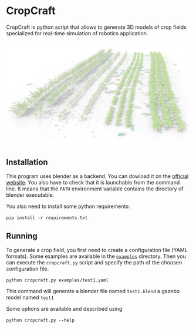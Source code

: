 # CropCraft

CropCraft is python script that allows to generate 3D models of crop fields specialized for
real-time simulation of robotics application.

![Example of field](doc/field_transparent.png)


## Installation

This program uses blender as a backend.
You can dowload it on the [official website](https://www.blender.org/download/).
You also have to check that it is launchable from the command line.
It means that the `PATH` environment variable contains the directory of blender executable.

You also need to install some python requirements:
```
pip install -r requirements.txt
```

## Running

To generate a crop field, you first need to create a configuration file (YAML formats).
Some examples are available in the [`examples`](/examples) directory.
Then you can execute the `cropcraft.py` script and specify the path of the choosen configuration
file.
```
python cropcraft.py examples/test1.yaml
```
This command will generate a blender file named `test1.blend` a gazebo model named `test1`

Some options are available and described using
```
python cropcraft.py --help
```

